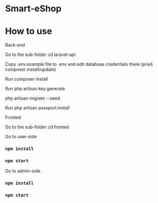 # Smart-eShop
# How to use
Back-end

Go to the sub-folder cd laravel-api

Copy .env.example file to .env and edit database credentials there (prieš composer install/update)

Run composer install

Run php artisan key:generate

php artisan migrate --seed

Run php artisan passport:install




Fronted

Go to the sub-folder cd fronted

Go to user-side 

### `npm install`

### `npm start`

Go to admin-side

### `npm install`

### `npm start`
